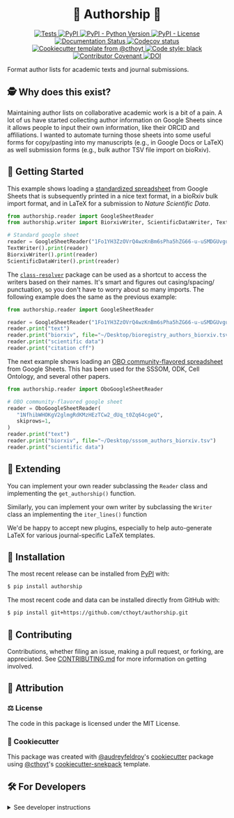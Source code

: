 <!--
<p align="center">
  <img src="https://github.com/cthoyt/authorship/raw/main/docs/source/logo.png" height="150">
</p>
-->

<h1 align="center">
  🚢 Authorship 🚢
</h1>

<p align="center">
    <a href="https://github.com/cthoyt/authorship/actions?query=workflow%3ATests">
        <img alt="Tests" src="https://github.com/cthoyt/authorship/workflows/Tests/badge.svg" />
    </a>
    <a href="https://pypi.org/project/authorship">
        <img alt="PyPI" src="https://img.shields.io/pypi/v/authorship" />
    </a>
    <a href="https://pypi.org/project/authorship">
        <img alt="PyPI - Python Version" src="https://img.shields.io/pypi/pyversions/authorship" />
    </a>
    <a href="https://github.com/cthoyt/authorship/blob/main/LICENSE">
        <img alt="PyPI - License" src="https://img.shields.io/pypi/l/authorship" />
    </a>
    <a href='https://authorship.readthedocs.io/en/latest/?badge=latest'>
        <img src='https://readthedocs.org/projects/authorship/badge/?version=latest' alt='Documentation Status' />
    </a>
    <a href="https://codecov.io/gh/cthoyt/authorship/branch/main">
        <img src="https://codecov.io/gh/cthoyt/authorship/branch/main/graph/badge.svg" alt="Codecov status" />
    </a>  
    <a href="https://github.com/cthoyt/cookiecutter-python-package">
        <img alt="Cookiecutter template from @cthoyt" src="https://img.shields.io/badge/Cookiecutter-snekpack-blue" /> 
    </a>
    <a href='https://github.com/psf/black'>
        <img src='https://img.shields.io/badge/code%20style-black-000000.svg' alt='Code style: black' />
    </a>
    <a href="https://github.com/cthoyt/authorship/blob/main/.github/CODE_OF_CONDUCT.md">
        <img src="https://img.shields.io/badge/Contributor%20Covenant-2.1-4baaaa.svg" alt="Contributor Covenant"/>
    </a>
    <a href="https://zenodo.org/badge/latestdoi/512023259">
        <img src="https://zenodo.org/badge/512023259.svg" alt="DOI">
    </a>
</p>

Format author lists for academic texts and journal submissions.

## 🕵️ Why does this exist?

Maintaining author lists on collaborative academic work is a bit of a pain.
A lot of us have started collecting author information on Google Sheets since
it allows people to input their own information, like their ORCID and
affiliations. I wanted to automate turning those sheets into some useful forms
for copy/pasting into my manuscripts (e.g., in Google Docs or LaTeX) as well
submission forms (e.g., bulk author TSV file import on bioRxiv).

## 💪 Getting Started

This example shows loading a [standardized spreadsheet](https://docs.google.com/spreadsheets/d/1Fo1YH3ZzOVrQ4wzKnBm6sPha5hZG66-u-uSMDGUvguI/edit#gid=0)
from Google Sheets that is subsequently printed in a nice text format, in a
bioRxiv bulk import format, and in LaTeX for a submission to
*Nature Scientific Data*.

```python
from authorship.reader import GoogleSheetReader
from authorship.writer import BiorxivWriter, ScientificDataWriter, TextWriter

# Standard google sheet
reader = GoogleSheetReader("1Fo1YH3ZzOVrQ4wzKnBm6sPha5hZG66-u-uSMDGUvguI")
TextWriter().print(reader)
BiorxivWriter().print(reader)
ScientificDataWriter().print(reader)
```

The [`class-resolver`](https://github.com/cthoyt/class-resolver) package can be
used as a shortcut to access the writers based on their names. It's smart and
figures out casing/spacing/ punctuation, so you don't have to worry about so
many imports. The following example does the same as the previous example:

```python
from authorship.reader import GoogleSheetReader

reader = GoogleSheetReader("1Fo1YH3ZzOVrQ4wzKnBm6sPha5hZG66-u-uSMDGUvguI")
reader.print("text")
reader.print("biorxiv", file="~/Desktop/bioregistry_authors_biorxiv.tsv")
reader.print("scientific data")
reader.print("citation cff")
```

The next example shows loading an
[OBO community-flavored spreadsheet](https://docs.google.com/spreadsheets/d/1NfhibWHOKgV2glmgRdKMzHEzTCw2_dUq_t0Zq64cgeQ)
from Google Sheets. This has been used for the SSSOM, ODK, Cell Ontology,
and several other papers. 

```python
from authorship.reader import OboGoogleSheetReader

# OBO community-flavored google sheet
reader = OboGoogleSheetReader(
   "1NfhibWHOKgV2glmgRdKMzHEzTCw2_dUq_t0Zq64cgeQ",
   skiprows=1,
)
reader.print("text")
reader.print("biorxiv", file="~/Desktop/sssom_authors_biorxiv.tsv")
reader.print("scientific data")
```

## 🐇 Extending

You can implement your own reader subclassing the `Reader` class and
implementing the `get_authorship()` function.

Similarly, you can implement your own writer by subclassing the `Writer` class
an implementing the `iter_lines()` function

We'd be happy to accept new plugins, especially to help auto-generate LaTeX for
various journal-specific LaTeX templates.

## 🚀 Installation

The most recent release can be installed from
[PyPI](https://pypi.org/project/authorship/) with:

```bash
$ pip install authorship
```

The most recent code and data can be installed directly from GitHub with:

```bash
$ pip install git+https://github.com/cthoyt/authorship.git
```

## 👐 Contributing

Contributions, whether filing an issue, making a pull request, or forking, are appreciated. See
[CONTRIBUTING.md](https://github.com/cthoyt/authorship/blob/master/.github/CONTRIBUTING.md) for more information on getting involved.

## 👋 Attribution

### ⚖️ License

The code in this package is licensed under the MIT License.

<!--
### 📖 Citation

Citation goes here!
-->

<!--
### 🎁 Support

This project has been supported by the following organizations (in alphabetical order):

- [Harvard Program in Therapeutic Science - Laboratory of Systems Pharmacology](https://hits.harvard.edu/the-program/laboratory-of-systems-pharmacology/)

-->

<!--
### 💰 Funding

This project has been supported by the following grants:

| Funding Body                                             | Program                                                                                                                       | Grant           |
|----------------------------------------------------------|-------------------------------------------------------------------------------------------------------------------------------|-----------------|
| DARPA                                                    | [Automating Scientific Knowledge Extraction (ASKE)](https://www.darpa.mil/program/automating-scientific-knowledge-extraction) | HR00111990009   |
-->

### 🍪 Cookiecutter

This package was created with [@audreyfeldroy](https://github.com/audreyfeldroy)'s
[cookiecutter](https://github.com/cookiecutter/cookiecutter) package using [@cthoyt](https://github.com/cthoyt)'s
[cookiecutter-snekpack](https://github.com/cthoyt/cookiecutter-snekpack) template.

## 🛠️ For Developers

<details>
  <summary>See developer instructions</summary>


The final section of the README is for if you want to get involved by making a code contribution.

### Development Installation

To install in development mode, use the following:

```bash
$ git clone git+https://github.com/cthoyt/authorship.git
$ cd authorship
$ pip install -e .
```

### 🥼 Testing

After cloning the repository and installing `tox` with `pip install tox`, the unit tests in the `tests/` folder can be
run reproducibly with:

```shell
$ tox
```

Additionally, these tests are automatically re-run with each commit in a [GitHub Action](https://github.com/cthoyt/authorship/actions?query=workflow%3ATests).

### 📖 Building the Documentation

The documentation can be built locally using the following:

```shell
$ git clone git+https://github.com/cthoyt/authorship.git
$ cd authorship
$ tox -e docs
$ open docs/build/html/index.html
``` 

The documentation automatically installs the package as well as the `docs`
extra specified in the [`setup.cfg`](setup.cfg). `sphinx` plugins
like `texext` can be added there. Additionally, they need to be added to the
`extensions` list in [`docs/source/conf.py`](docs/source/conf.py).

### 📦 Making a Release

After installing the package in development mode and installing
`tox` with `pip install tox`, the commands for making a new release are contained within the `finish` environment
in `tox.ini`. Run the following from the shell:

```shell
$ tox -e finish
```

This script does the following:

1. Uses [Bump2Version](https://github.com/c4urself/bump2version) to switch the version number in the `setup.cfg`,
   `src/authorship/version.py`, and [`docs/source/conf.py`](docs/source/conf.py) to not have the `-dev` suffix
2. Packages the code in both a tar archive and a wheel using [`build`](https://github.com/pypa/build)
3. Uploads to PyPI using [`twine`](https://github.com/pypa/twine). Be sure to have a `.pypirc` file configured to avoid the need for manual input at this
   step
4. Push to GitHub. You'll need to make a release going with the commit where the version was bumped.
5. Bump the version to the next patch. If you made big changes and want to bump the version by minor, you can
   use `tox -e bumpversion minor` after.
</details>
